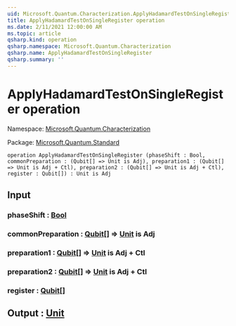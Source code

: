 ```yaml
---
uid: Microsoft.Quantum.Characterization.ApplyHadamardTestOnSingleRegister
title: ApplyHadamardTestOnSingleRegister operation
ms.date: 2/11/2021 12:00:00 AM
ms.topic: article
qsharp.kind: operation
qsharp.namespace: Microsoft.Quantum.Characterization
qsharp.name: ApplyHadamardTestOnSingleRegister
qsharp.summary: ''
---
```


# ApplyHadamardTestOnSingleRegister operation

Namespace: [Microsoft.Quantum.Characterization](xref:Microsoft.Quantum.Characterization)

Package: [Microsoft.Quantum.Standard](https://nuget.org/packages/Microsoft.Quantum.Standard)




```qsharp
operation ApplyHadamardTestOnSingleRegister (phaseShift : Bool, commonPreparation : (Qubit[] => Unit is Adj), preparation1 : (Qubit[] => Unit is Adj + Ctl), preparation2 : (Qubit[] => Unit is Adj + Ctl), register : Qubit[]) : Unit is Adj
```


## Input

### phaseShift : [Bool](xref:microsoft.quantum.lang-ref.bool)




### commonPreparation : [Qubit](xref:microsoft.quantum.lang-ref.qubit)[] => [Unit](xref:microsoft.quantum.lang-ref.unit)  is Adj




### preparation1 : [Qubit](xref:microsoft.quantum.lang-ref.qubit)[] => [Unit](xref:microsoft.quantum.lang-ref.unit)  is Adj + Ctl




### preparation2 : [Qubit](xref:microsoft.quantum.lang-ref.qubit)[] => [Unit](xref:microsoft.quantum.lang-ref.unit)  is Adj + Ctl




### register : [Qubit](xref:microsoft.quantum.lang-ref.qubit)[]





## Output : [Unit](xref:microsoft.quantum.lang-ref.unit)

